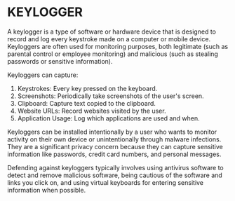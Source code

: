 # KEYLOGGER

A keylogger is a type of software or hardware device that is designed to record and log every keystroke made on a computer or mobile device. Keyloggers are often used for monitoring purposes, both legitimate (such as parental control or employee monitoring) and malicious (such as stealing passwords or sensitive information).

Keyloggers can capture:

1. Keystrokes: Every key pressed on the keyboard.
2. Screenshots: Periodically take screenshots of the user's screen.
3. Clipboard: Capture text copied to the clipboard.
4. Website URLs: Record websites visited by the user.
5. Application Usage: Log which applications are used and when.

Keyloggers can be installed intentionally by a user who wants to monitor activity on their own device or unintentionally through malware infections. They are a significant privacy concern because they can capture sensitive information like passwords, credit card numbers, and personal messages.

Defending against keyloggers typically involves using antivirus software to detect and remove malicious software, being cautious of the software and links you click on, and using virtual keyboards for entering sensitive information when possible.
